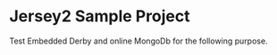 Jersey2 Sample Project 
========================
Test Embedded Derby and online MongoDb for the following purpose. 